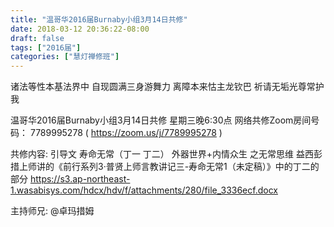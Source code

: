 ```yaml
---
title: "温哥华2016届Burnaby小组3月14日共修"
date: 2018-03-12 20:36:22-08:00
draft: false
tags: ["2016届"]
categories: ["慧灯禅修班"]
---
```

诸法等性本基法界中 自现圆满三身游舞力
离障本来怙主龙钦巴 祈请无垢光尊常护我

温哥华2016届Burnaby小组3月14日共修
星期三晚6:30点
网络共修Zoom房间号码： 7789995278 ( https://zoom.us/j/7789995278 )

共修内容: 
引导文 寿命无常（丁一 丁二） 外器世界+内情众生 之无常思维
益西彭措上师讲的《前行系列3·普贤上师言教讲记三-寿命无常1（未定稿）》中的丁二的部分
 https://s3.ap-northeast-1.wasabisys.com/hdcx/hdv/f/attachments/280/file_3336ecf.docx

主持师兄: @卓玛措姆
